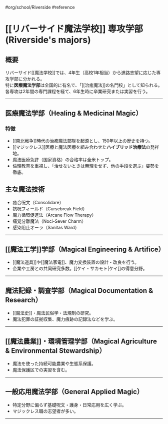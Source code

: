 #org/school/Riverside #reference 
# [[リバーサイド魔法学校]] 専攻学部(Riverside's majors)

## 概要
リバーサイド[[魔法学校]]では、4年生（高校1年相当）から進路志望に応じた専攻学部に分かれる。  
特に**医療魔法学部**は全国的に有名で、「[[治癒魔法]]の名門校」として知られる。  
各専攻は2年間の専門課程を経て、6年生時に卒業研究または実習を行う。

---

## 医療魔法学部（Healing & Medicinal Magic）
### 特徴
- [[南北戦争]]時代の治癒魔法部隊を起源とし、150年以上の歴史を持つ。
- [[マジックレス]]医療と魔法医療を組み合わせた**ハイブリッド治療法**の発祥地。
- 魔法医療免許（国家資格）の合格率は全米トップ。
- 倫理教育を重視し、「治せないときは無理をせず、他の手段を選ぶ」姿勢を徹底。

## 主な魔法技術
- 癒合呪文（Consolidare）
- 抗呪フィールド（Cursebreak Field）
- 魔力循環促進法（Arcane Flow Therapy）
- 痛覚分離魔法（Noci-Sever Charm）
- 感染阻止オーラ（Sanitas Ward）

---

## [[魔法工学]]学部（Magical Engineering & Artifice）
- [[魔法道具]]や[[魔法家電]]、魔力変換装置の設計・改良を行う。
- 企業や工房との共同研究多数。[[ケイ・サカモト|ケイ]]の得意分野。

---

## 魔法記録・調査学部（Magical Documentation & Research）
- [[魔法史]]・魔法民俗学・法規制の研究。
- 魔法犯罪の証拠収集、魔力痕跡の記録法などを学ぶ。

---

## [[魔法農業]]・環境管理学部（Magical Agriculture & Environmental Stewardship）
- 魔法を使った持続可能農業や生態系保護。
- 魔法保護区での実習を含む。

---

## 一般応用魔法学部（General Applied Magic）
- 特定分野に偏らず基礎呪文・護身・日常応用を広く学ぶ。
- マジックレス職の志望者が多い。

---
